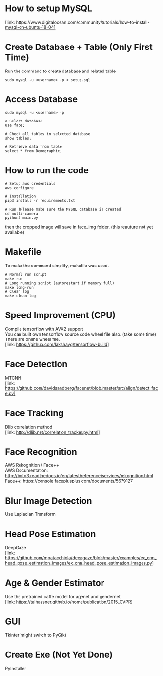 # How to setup MySQL
[link: https://www.digitalocean.com/community/tutorials/how-to-install-mysql-on-ubuntu-18-04]

# Create Database + Table (Only First Time)
Run the command to create database and related table
```
sudo mysql -u <username> -p < setup.sql  
```
# Access Database
```
sudo mysql -u <username> -p

# Select database
use face;

# Check all tables in selected database
show tables;

# Retrieve data from table
select * from Demographic;
```

# How to run the code
```
# Setup aws credentials  
aws configure  

# Installation   
pip3 install -r requirements.txt  

# Run (Please make sure the MYSQL database is created)  
cd multi-camera 
python3 main.py  
```

then the cropped image will save in face_img folder. (this feauture not yet available)  

# Makefile  
To make the command simplify, makefile was used.
```
# Normal run script
make run
# Long running script (autorestart if memory full)
make long-run
# Clean log
make clean-log
```

# Speed Improvement (CPU)
Compile tensorflow with AVX2 support  
You can built own tensorflow source code wheel file also. (take some time)  
There are online wheel file.  
[link: https://github.com/lakshayg/tensorflow-build]

# Face Detection
MTCNN  
[link: https://github.com/davidsandberg/facenet/blob/master/src/align/detect_face.py]

# Face Tracking
Dlib correlation method  
[link: http://dlib.net/correlation_tracker.py.html]

# Face Recognition
AWS Rekognition / Face++  
AWS Documentation: http://boto3.readthedocs.io/en/latest/reference/services/rekognition.html  
Face++: https://console.faceplusplus.com/documents/5679127  

# Blur Image Detection
Use Laplacian Transform  

# Head Pose Estimation
DeepGaze  
[link: https://github.com/mpatacchiola/deepgaze/blob/master/examples/ex_cnn_head_pose_estimation_images/ex_cnn_head_pose_estimation_images.py]  

# Age & Gender Estimator
Use the pretrained caffe model for agenet and gendernet  
[link: https://talhassner.github.io/home/publication/2015_CVPR]

# GUI
Tkinter(might switch to PyGtk)  

# Create Exe (Not Yet Done)
PyInstaller
